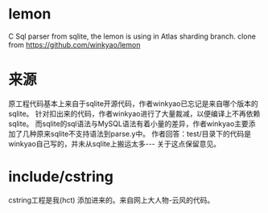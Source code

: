 # lemon 
C Sql parser from sqlite, the lemon is using in Atlas sharding branch. 
clone from https://github.com/winkyao/lemon

# 来源

原工程代码基本上来自于sqlite开源代码，作者winkyao已忘记是来自哪个版本的sqlite。
针对扣出来的代码，作者winkyao进行了大量裁减，以便编译上不再依赖sqlite。
而sqlite的sql语法与MySQL语法有着小量的差异，作者winkyao主要添加了几种原来sqlite不支持语法到parse.y中。
作者回答：test/目录下的代码是winkyao自己写的，并未从sqlite上搬运太多--- 关于这点保留意见。

# include/cstring
cstring工程是我(hct) 添加进来的。来自网上大人物-云风的代码。

